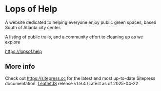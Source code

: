 # Lops of Help

A website dedicated to helping everyone enjoy public green spaces, based South of Atlanta city center.

A listing of public trails, and a community effort to cleaning up as we explore

https://lopsof.help


## More info

Check out https://sitepress.cc for the latest and most up-to-date Sitepress documentation.
[LeafletJS](https://github.com/Leaflet/Leaflet) release v1.9.4 (Latest as of 2025-04-22
